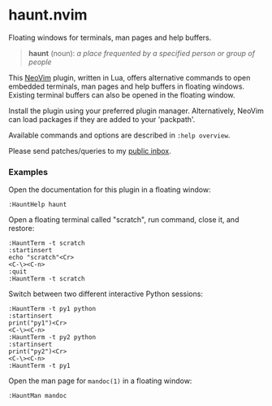 # haunt.nvim

Floating windows for terminals, man pages and help buffers.

> **haunt** (noun):
>   *a place frequented by a specified person or group of people*

This [NeoVim](https://neovim.io) plugin, written in Lua, offers alternative
commands to open embedded terminals, man pages and help buffers in floating
windows. Existing terminal buffers can also be opened in the floating window.

Install the plugin using your preferred plugin manager. Alternatively, NeoVim
can load packages if they are added to your 'packpath'.

Available commands and options are described in `:help overview`.

Please send patches/queries to my [public inbox](https://lists.sr.ht/~adigitoleo/public-inbox).

### Examples

Open the documentation for this plugin in a floating window:

    :HauntHelp haunt

Open a floating terminal called "scratch", run command, close it, and restore:

    :HauntTerm -t scratch
    :startinsert
    echo "scratch"<Cr>
    <C-\><C-n>
    :quit
    :HauntTerm -t scratch

Switch between two different interactive Python sessions:

    :HauntTerm -t py1 python
    :startinsert
    print("py1")<Cr>
    <C-\><C-n>
    :HauntTerm -t py2 python
    :startinsert
    print("py2")<Cr>
    <C-\><C-n>
    :HauntTerm -t py1

Open the man page for `mandoc(1)` in a floating window:

    :HauntMan mandoc
